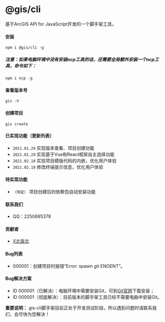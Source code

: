 # @gis/cli
基于ArcGIS API for JavaScript开发的一个脚手架工具。

#### 安装

```
npm i @gis/cli -g
```

##### 注意：如果电脑环境中没有安装ncp工具的话，还需要全局额外安装一个ncp工具，命令如下：

```
npm i ncp -g
```

#### 查看版本号

```
gis -V
```

#### 创建项目

```
gis create
```

#### 已实现功能（更新列表）

* `2021.01.29`  实现版本查看、项目创建功能
* `2021.01.29`  实现基于Vue和React框架自主选择功能
* `2021.02.18`  实现项目模版代码的内嵌，优化用户体验
* `2021.02.18`  修改终端提示信息，优化用户体验

#### 待实现功能

* `（待定）`  项目创建后的依赖包自动安装功能

#### 联系我们

* QQ：2250685378

#### 贡献者

* [X北辰北](http://www.xbeichenbei.com/)

#### Bug列表

* 000001：创建项目时报错“Error: spawn git ENOENT”。

#### Bug解决方案

* ID 000001（已解决）：电脑环境中需要安装Git，可到[Git官网](https://git-scm.com/)下载安装；
* ID 000001（彻底解决）：目前版本的脚手架工具已经不需要电脑中安装Git。



**重要说明：** gis-cli脚手架目前正处于开发测试阶段，所以遇到问题时请联系我们，会尽快为您解决！ 